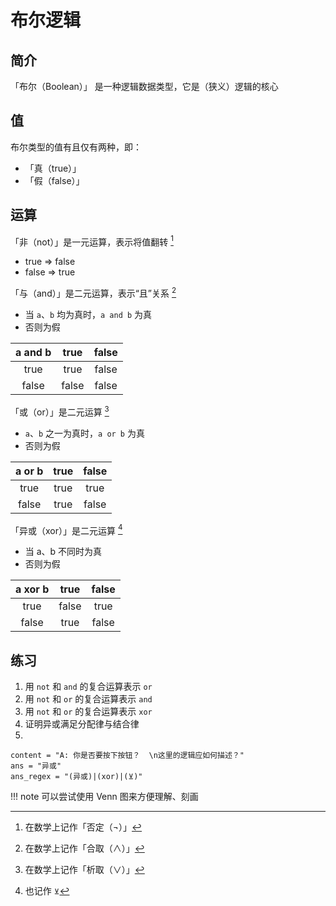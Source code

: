 # 布尔逻辑
## 简介
「布尔（Boolean）」 是一种逻辑数据类型，它是（狭义）逻辑的核心

## 值
布尔类型的值有且仅有两种，即：
* 「真（true）」
* 「假（false）」

## 运算
「非（not）」是一元运算，表示将值翻转 [^1]
* true => false
* false => true

「与（and）」是二元运算，表示“且”关系 [^2]
* 当 `a`、`b` 均为真时，`a and b` 为真
* 否则为假

| a and b | true | false |
| :-: | :-: | :-: |
| true | true | false |
| false | false | false |

「或（or）」是二元运算 [^3]
* `a`、`b` 之一为真时，`a or b` 为真
* 否则为假

| a or b | true | false |
| :-: | :-: | :-: |
| true | true | true |
| false | true | false |

「异或（xor）」是二元运算 [^4]
* 当 a、b 不同时为真
* 否则为假

| a xor b | true | false |
| :-: | :-: | :-: |
| true | false | true |
| false | true | false |

## 练习
1. 用 `not` 和 `and` 的复合运算表示 `or`
2. 用 `not` 和 `or` 的复合运算表示 `and`
3. 用 `not` 和 `or` 的复合运算表示 `xor`
4. 证明异或满足分配律与结合律
5. 
```insert-fill
content = "A: 你是否要按下按钮？  \n这里的逻辑应如何描述？"
ans = "异或"
ans_regex = "(异或)|(xor)|(⊻)"
```

!!! note
	可以尝试使用 Venn 图来方便理解、刻画

[^1]: 在数学上记作「否定（¬）」
[^2]: 在数学上记作「合取（∧）」
[^3]: 在数学上记作「析取（∨）」
[^4]: 也记作 `⊻`
